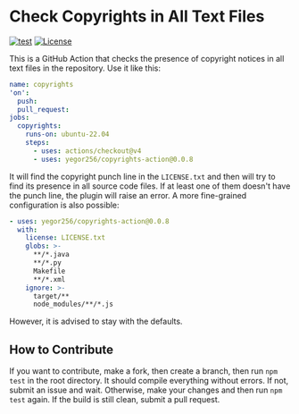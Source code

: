 # Check Copyrights in All Text Files

[![test](https://github.com/yegor256/copyrights-action/actions/workflows/test.yml/badge.svg)](https://github.com/yegor256/copyrights-action/actions/workflows/test.yml)
[![License](https://img.shields.io/badge/license-MIT-green.svg)](https://github.com/yegor256/copyrights-action/blob/master/LICENSE.txt)

This is a GitHub Action that checks the presence of copyright notices
in all text files in the repository. Use it like this:

```yaml
name: copyrights
'on':
  push:
  pull_request:
jobs:
  copyrights:
    runs-on: ubuntu-22.04
    steps:
      - uses: actions/checkout@v4
      - uses: yegor256/copyrights-action@0.0.8
```

It will find the copyright punch line in the `LICENSE.txt` and then
will try to find its presence in all source code files. If at least one
of them doesn't have the punch line, the plugin will raise an error.
A more fine-grained configuration is also possible:

```yaml
- uses: yegor256/copyrights-action@0.0.8
  with:
    license: LICENSE.txt
    globs: >-
      **/*.java
      **/*.py
      Makefile
      **/*.xml
    ignore: >-
      target/**
      node_modules/**/*.js
```

However, it is advised to stay with the defaults.

## How to Contribute

If you want to contribute, make a fork, then create a branch,
then run `npm test` in the root directory.
It should compile everything without errors. If not, submit an issue and wait.
Otherwise, make your changes and then run `npm test` again. If the build is
still clean, submit a pull request.
